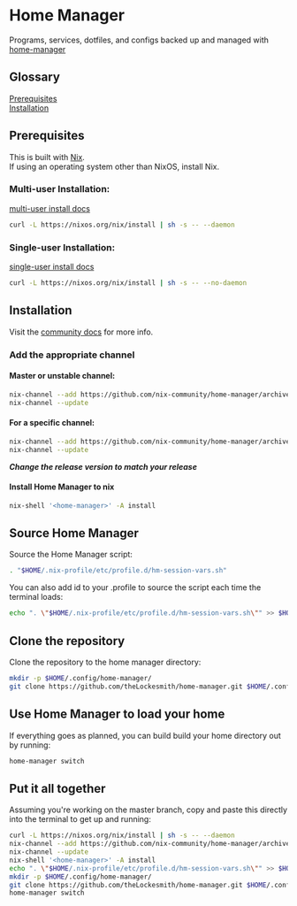 # Home Manager
Programs, services, dotfiles, and configs backed up and managed with [home-manager][1]

[1]: https://github.com/nix-community/home-manager

## Glossary
[Prerequisites](#prerequisites)  
[Installation](#installation)  


## Prerequisites
This is built with [Nix][2].  
If using an operating system other than NixOS, install Nix.  
### Multi-user Installation:
[multi-user install docs][3]
```zsh
curl -L https://nixos.org/nix/install | sh -s -- --daemon
```

### Single-user Installation:
[single-user install docs][4]
```zsh
curl -L https://nixos.org/nix/install | sh -s -- --no-daemon
```
## Installation
Visit the [community docs][5] for more info.

### Add the appropriate channel

#### Master or unstable channel:
```zsh
nix-channel --add https://github.com/nix-community/home-manager/archive/master.tar.gz home-manager
nix-channel --update
```

#### For a specific channel:
```zsh
nix-channel --add https://github.com/nix-community/home-manager/archive/release-23.11.tar.gz home-manager
nix-channel --update
```
***Change the release version to match your release***

#### Install Home Manager to nix
```zsh
nix-shell '<home-manager>' -A install
```

## Source Home Manager
Source the Home Manager script:
```zsh
. "$HOME/.nix-profile/etc/profile.d/hm-session-vars.sh"
```

You can also add id to your .profile to source the script each time the terminal loads:
```zsh
echo ". \"$HOME/.nix-profile/etc/profile.d/hm-session-vars.sh\"" >> $HOME/.profile
```

## Clone the repository
Clone the repository to the home manager directory:
```zsh
mkdir -p $HOME/.config/home-manager/
git clone https://github.com/theLockesmith/home-manager.git $HOME/.config/
```

## Use Home Manager to load your home
If everything goes as planned, you can build build your home directory out by running:
```zsh
home-manager switch
```

## Put it all together
Assuming you're working on the master branch, copy and paste this directly into the terminal to get up and running:
```zsh
curl -L https://nixos.org/nix/install | sh -s -- --daemon
nix-channel --add https://github.com/nix-community/home-manager/archive/master.tar.gz home-manager
nix-channel --update
nix-shell '<home-manager>' -A install
echo ". \"$HOME/.nix-profile/etc/profile.d/hm-session-vars.sh\"" >> $HOME/.profile
mkdir -p $HOME/.config/home-manager/
git clone https://github.com/theLockesmith/home-manager.git $HOME/.config/
home-manager switch
```


[2]: https://nix.dev/install-nix
[3]: https://nixos.org/manual/nix/stable/installation/multi-user.html
[4]: https://nixos.org/manual/nix/stable/installation/single-user.html
[5]: https://nix-community.github.io/home-manager/index.html
